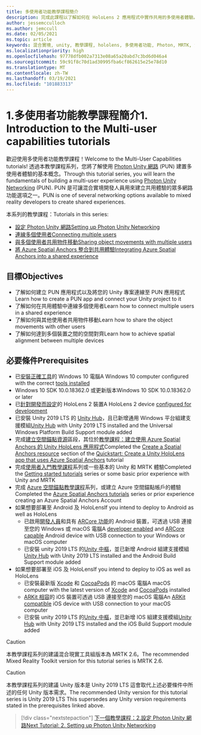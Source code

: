 ```yaml
---
title: 多使用者功能教學課程簡介
description: 完成此課程以了解如何在 HoloLens 2 應用程式中實作共用的多使用者體驗。
author: jessemcculloch
ms.author: jemccull
ms.date: 02/05/2021
ms.topic: article
keywords: 混合實境, unity, 教學課程, hololens, 多使用者功能, Photon, MRTK, 混合實境工具組, UWP, Azure 空間錨點
ms.localizationpriority: high
ms.openlocfilehash: 97778dfb002a7313e08a65a20abd7c3bd6d046a4
ms.sourcegitcommit: 59c91f8c70d1ad30995fba6cf862615e25e78d10
ms.translationtype: MT
ms.contentlocale: zh-TW
ms.lasthandoff: 03/19/2021
ms.locfileid: "101883313"
---
```

# <a name="1-introduction-to-the-multi-user-capabilities-tutorials"></a><span data-ttu-id="de817-104">1.多使用者功能教學課程簡介</span><span class="sxs-lookup"><span data-stu-id="de817-104">1. Introduction to the Multi-user capabilities tutorials</span></span>

<span data-ttu-id="de817-105">歡迎使用多使用者功能教學課程！</span><span class="sxs-lookup"><span data-stu-id="de817-105">Welcome to the Multi-User Capabilities tutorials!</span></span> <span data-ttu-id="de817-106">透過本教學課程系列，您將了解使用 <a href="https://www.photonengine.com/PUN" target="_blank">Photon Unity 網路</a> (PUN) 建置多使用者體驗的基本概念。</span><span class="sxs-lookup"><span data-stu-id="de817-106">Through this tutorial series, you will learn the fundamentals of building a multi-user experience using <a href="https://www.photonengine.com/PUN" target="_blank">Photon Unity Networking</a> (PUN).</span></span> <span data-ttu-id="de817-107">PUN 是可讓混合實境開發人員用來建立共用體驗的眾多網路功能選項之一。</span><span class="sxs-lookup"><span data-stu-id="de817-107">PUN is one of several networking options available to mixed reality developers to create shared experiences.</span></span>

<span data-ttu-id="de817-108">本系列的教學課程：</span><span class="sxs-lookup"><span data-stu-id="de817-108">Tutorials in this series:</span></span>

* [<span data-ttu-id="de817-109">設定 Photon Unity 網路</span><span class="sxs-lookup"><span data-stu-id="de817-109">Setting up Photon Unity Networking</span></span>](mr-learning-sharing-02.md)
* [<span data-ttu-id="de817-110">連線多個使用者</span><span class="sxs-lookup"><span data-stu-id="de817-110">Connecting multiple users</span></span>](mr-learning-sharing-03.md)
* [<span data-ttu-id="de817-111">與多個使用者共用物件移動</span><span class="sxs-lookup"><span data-stu-id="de817-111">Sharing object movements with multiple users</span></span>](mr-learning-sharing-04.md)
* [<span data-ttu-id="de817-112">將 Azure Spatial Anchors 整合到共用體驗</span><span class="sxs-lookup"><span data-stu-id="de817-112">Integrating Azure Spatial Anchors into a shared experience</span></span>](mr-learning-sharing-05.md)

## <a name="objectives"></a><span data-ttu-id="de817-113">目標</span><span class="sxs-lookup"><span data-stu-id="de817-113">Objectives</span></span>

* <span data-ttu-id="de817-114">了解如何建立 PUN 應用程式以及將您的 Unity 專案連線至 PUN 應用程式</span><span class="sxs-lookup"><span data-stu-id="de817-114">Learn how to create a PUN app and connect your Unity project to it</span></span>
* <span data-ttu-id="de817-115">了解如何在共用體驗中連線多個使用者</span><span class="sxs-lookup"><span data-stu-id="de817-115">Learn how to connect multiple users in a shared experience</span></span>
* <span data-ttu-id="de817-116">了解如何與其他使用者共用物件移動</span><span class="sxs-lookup"><span data-stu-id="de817-116">Learn how to share the object movements with other users</span></span>
* <span data-ttu-id="de817-117">了解如何達到多個裝置之間的空間對齊</span><span class="sxs-lookup"><span data-stu-id="de817-117">Learn how to achieve spatial alignment between multiple devices</span></span>

## <a name="prerequisites"></a><span data-ttu-id="de817-118">必要條件</span><span class="sxs-lookup"><span data-stu-id="de817-118">Prerequisites</span></span>

* <span data-ttu-id="de817-119">已[安裝正確工具](../../install-the-tools.md)的 Windows 10 電腦</span><span class="sxs-lookup"><span data-stu-id="de817-119">A Windows 10 computer configured with the correct [tools installed](../../install-the-tools.md)</span></span>
* <span data-ttu-id="de817-120">Windows 10 SDK 10.0.18362.0 或更新版本</span><span class="sxs-lookup"><span data-stu-id="de817-120">Windows 10 SDK 10.0.18362.0 or later</span></span>
* <span data-ttu-id="de817-121">已[針對開發而設定](../../platform-capabilities-and-apis/using-visual-studio.md#enabling-developer-mode)的 HoloLens 2 裝置</span><span class="sxs-lookup"><span data-stu-id="de817-121">A HoloLens 2 device [configured for development](../../platform-capabilities-and-apis/using-visual-studio.md#enabling-developer-mode)</span></span>
* <span data-ttu-id="de817-122">已安裝 Unity 2019 LTS 的 <a href="https://docs.unity3d.com/Manual/GettingStartedInstallingHub.html" target="_blank">Unity Hub</a>，且已新增通用 Windows 平台組建支援模組</span><span class="sxs-lookup"><span data-stu-id="de817-122"><a href="https://docs.unity3d.com/Manual/GettingStartedInstallingHub.html" target="_blank">Unity Hub</a> with Unity 2019 LTS installed and the Universal Windows Platform Build Support module added</span></span>
* <span data-ttu-id="de817-123">完成[建立空間錨點資源](https://docs.microsoft.com/azure/spatial-anchors/quickstarts/get-started-unity-hololens#create-a-spatial-anchors-resource)區段，其位於[教學課程：建立使用 Azure Spatial Anchors 的 Unity HoloLens 應用程式](https://docs.microsoft.com/azure/spatial-anchors/quickstarts/get-started-unity-hololens)</span><span class="sxs-lookup"><span data-stu-id="de817-123">Completed the [Create a Spatial Anchors resource](https://docs.microsoft.com/azure/spatial-anchors/quickstarts/get-started-unity-hololens#create-a-spatial-anchors-resource) section of the [Quickstart: Create a Unity HoloLens app that uses Azure Spatial Anchors](https://docs.microsoft.com/azure/spatial-anchors/quickstarts/get-started-unity-hololens) tutorial</span></span>
* <span data-ttu-id="de817-124">完成[使用者入門教學課程](mr-learning-base-01.md)系列或一些基本的 Unity 和 MRTK 體驗</span><span class="sxs-lookup"><span data-stu-id="de817-124">Completed the [Getting started tutorials](mr-learning-base-01.md) series or some basic prior experience with Unity and MRTK</span></span>
* <span data-ttu-id="de817-125">完成 [Azure 空間錨點教學課程](mr-learning-asa-01.md)系列，或建立 Azure 空間錨點帳戶的體驗</span><span class="sxs-lookup"><span data-stu-id="de817-125">Completed the [Azure Spatial Anchors tutorials](mr-learning-asa-01.md) series or prior experience creating an Azure Spatial Anchors Account</span></span>
* <span data-ttu-id="de817-126">如果想要部署至 Android 及 HoloLens</span><span class="sxs-lookup"><span data-stu-id="de817-126">If you intend to deploy to Android as well as HoloLens</span></span>
  * <span data-ttu-id="de817-127">已啟用<a href="https://developer.android.com/studio/debug/dev-options" target="_blank">開發人員</a>和具有 <a href="https://developers.google.com/ar/discover/supported-devices" target="_blank">ARCore 功能</a>的 Android 裝置，可透過 USB 連接至您的 Windows 或 macOS 電腦</span><span class="sxs-lookup"><span data-stu-id="de817-127">A <a href="https://developer.android.com/studio/debug/dev-options" target="_blank">developer enabled</a> and <a href="https://developers.google.com/ar/discover/supported-devices" target="_blank">ARCore capable</a> Android device with USB connection to your Windows or macOS computer</span></span>
  * <span data-ttu-id="de817-128">已安裝 unity 2019 LTS 的<a href="https://docs.unity3d.com/Manual/GettingStartedInstallingHub.html" target="_blank">Unity 中樞</a>，並已新增 Android 組建支援模組</span><span class="sxs-lookup"><span data-stu-id="de817-128"><a href="https://docs.unity3d.com/Manual/GettingStartedInstallingHub.html" target="_blank">Unity Hub</a> with Unity 2019 LTS installed and the Android Build Support module added</span></span>
* <span data-ttu-id="de817-129">如果想要部署至 iOS 及 HoloLens</span><span class="sxs-lookup"><span data-stu-id="de817-129">If you intend to deploy to iOS as well as HoloLens</span></span>
  * <span data-ttu-id="de817-130">已安裝最新版 <a href="https://geo.itunes.apple.com/us/app/xcode/id497799835?mt=12" target="_blank">Xcode</a> 和 <a href="https://cocoapods.org" target="_blank">CocoaPods</a> 的 macOS 電腦</span><span class="sxs-lookup"><span data-stu-id="de817-130">A macOS computer with the latest version of <a href="https://geo.itunes.apple.com/us/app/xcode/id497799835?mt=12" target="_blank">Xcode</a> and <a href="https://cocoapods.org" target="_blank">CocoaPods</a> installed</span></span>
  * <span data-ttu-id="de817-131"><a href="https://developer.apple.com/documentation/arkit/verifying_device_support_and_user_permission" target="_blank">ARKit 相容</a>的 iOS 裝置可透過 USB 連接至您的 macOS 電腦</span><span class="sxs-lookup"><span data-stu-id="de817-131">An <a href="https://developer.apple.com/documentation/arkit/verifying_device_support_and_user_permission" target="_blank">ARKit compatible</a> iOS device with USB connection to your macOS computer</span></span>
  * <span data-ttu-id="de817-132">已安裝 unity 2019 LTS 的<a href="https://docs.unity3d.com/Manual/GettingStartedInstallingHub.html" target="_blank">Unity 中樞</a>，並已新增 IOS 組建支援模組</span><span class="sxs-lookup"><span data-stu-id="de817-132"><a href="https://docs.unity3d.com/Manual/GettingStartedInstallingHub.html" target="_blank">Unity Hub</a> with Unity 2019 LTS installed and the iOS Build Support module added</span></span>

> [!CAUTION]
> <span data-ttu-id="de817-133">本教學課程系列的建議混合現實工具組版本為 MRTK 2.6。</span><span class="sxs-lookup"><span data-stu-id="de817-133">The recommended Mixed Reality Toolkit version for this tutorial series is MRTK 2.6.</span></span>

> [!CAUTION]
> <span data-ttu-id="de817-134">本教學課程系列的建議 Unity 版本是 Unity 2019 LTS 這會取代上述必要條件中所述的任何 Unity 版本需求。</span><span class="sxs-lookup"><span data-stu-id="de817-134">The recommended Unity version for this tutorial series is Unity 2019 LTS This supersedes any Unity version requirements stated in the prerequisites linked above.</span></span>

> [!div class="nextstepaction"]
> [<span data-ttu-id="de817-135">下一個教學課程：2.設定 Photon Unity 網路</span><span class="sxs-lookup"><span data-stu-id="de817-135">Next Tutorial: 2. Setting up Photon Unity Networking</span></span>](mr-learning-sharing-02.md)
